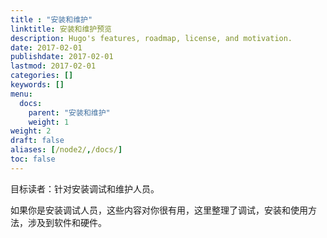 ```yaml
---
title : "安装和维护"
linktitle: 安装和维护预览
description: Hugo's features, roadmap, license, and motivation.
date: 2017-02-01
publishdate: 2017-02-01
lastmod: 2017-02-01
categories: []
keywords: []
menu:
  docs:
    parent: "安装和维护"
    weight: 1
weight: 2
draft: false
aliases: [/node2/,/docs/]
toc: false
---
```


目标读者：针对安装调试和维护人员。

如果你是安装调试人员，这些内容对你很有用，这里整理了调试，安装和使用方法，涉及到软件和硬件。
